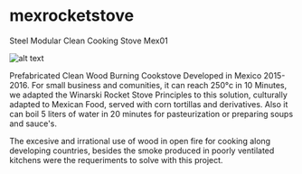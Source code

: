 # mexrocketstove
Steel Modular Clean Cooking Stove Mex01

![alt text](https://github.com/leolira0568/mexrocketstove/blob/master/g15754.png)

Prefabricated Clean Wood Burning Cookstove Developed in Mexico 2015-2016.
For small business and comunities, it can reach 250°c in 10 Minutes, we adapted the Winarski Rocket Stove Principles
to this solution, culturally adapted to Mexican Food, served with corn tortillas and derivatives.
Also it can boil 5 liters of water in 20 minutes for pasteurization or preparing soups and sauce's.

The excesive and irrational use of wood in open fire for cooking along developing countries, besides the smoke produced in poorly ventilated kitchens were the requeriments to solve with this project.

